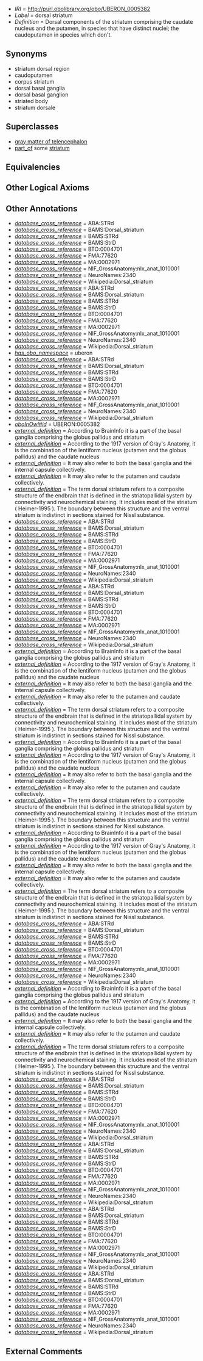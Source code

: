  * *IRI* = http://purl.obolibrary.org/obo/UBERON_0005382
 * *Label* = dorsal striatum
 * *Definition* = Dorsal components of the striatum comprising the caudate nucleus and the putamen, in species that have distinct nuclei; the caudoputamen in species which don't.

## Synonyms

 * striatum dorsal region
 * caudoputamen
 * corpus striatum
 * dorsal basal ganglia
 * dorsal basal ganglion
 * striated body
 * striatum dorsale

## Superclasses

 * [gray matter of telencephalon](../../UBERON/00/UBERON_0011300.md)
 * [part_of](../../BFO/50/BFO_0000050.md) some [striatum](../../UBERON/35/UBERON_0002435.md)

## Equivalencies


## Other Logical Axioms


## Other Annotations

 * *[database_cross_reference](../../ef/oboInOwl#hasDbXref.md)* = ABA:STRd
 * *[database_cross_reference](../../ef/oboInOwl#hasDbXref.md)* = BAMS:Dorsal_striatum
 * *[database_cross_reference](../../ef/oboInOwl#hasDbXref.md)* = BAMS:STRd
 * *[database_cross_reference](../../ef/oboInOwl#hasDbXref.md)* = BAMS:StrD
 * *[database_cross_reference](../../ef/oboInOwl#hasDbXref.md)* = BTO:0004701
 * *[database_cross_reference](../../ef/oboInOwl#hasDbXref.md)* = FMA:77620
 * *[database_cross_reference](../../ef/oboInOwl#hasDbXref.md)* = MA:0002971
 * *[database_cross_reference](../../ef/oboInOwl#hasDbXref.md)* = NIF_GrossAnatomy:nlx_anat_1010001
 * *[database_cross_reference](../../ef/oboInOwl#hasDbXref.md)* = NeuroNames:2340
 * *[database_cross_reference](../../ef/oboInOwl#hasDbXref.md)* = Wikipedia:Dorsal_striatum
 * *[database_cross_reference](../../ef/oboInOwl#hasDbXref.md)* = ABA:STRd
 * *[database_cross_reference](../../ef/oboInOwl#hasDbXref.md)* = BAMS:Dorsal_striatum
 * *[database_cross_reference](../../ef/oboInOwl#hasDbXref.md)* = BAMS:STRd
 * *[database_cross_reference](../../ef/oboInOwl#hasDbXref.md)* = BAMS:StrD
 * *[database_cross_reference](../../ef/oboInOwl#hasDbXref.md)* = BTO:0004701
 * *[database_cross_reference](../../ef/oboInOwl#hasDbXref.md)* = FMA:77620
 * *[database_cross_reference](../../ef/oboInOwl#hasDbXref.md)* = MA:0002971
 * *[database_cross_reference](../../ef/oboInOwl#hasDbXref.md)* = NIF_GrossAnatomy:nlx_anat_1010001
 * *[database_cross_reference](../../ef/oboInOwl#hasDbXref.md)* = NeuroNames:2340
 * *[database_cross_reference](../../ef/oboInOwl#hasDbXref.md)* = Wikipedia:Dorsal_striatum
 * *[has_obo_namespace](../../ce/oboInOwl#hasOBONamespace.md)* = uberon
 * *[database_cross_reference](../../ef/oboInOwl#hasDbXref.md)* = ABA:STRd
 * *[database_cross_reference](../../ef/oboInOwl#hasDbXref.md)* = BAMS:Dorsal_striatum
 * *[database_cross_reference](../../ef/oboInOwl#hasDbXref.md)* = BAMS:STRd
 * *[database_cross_reference](../../ef/oboInOwl#hasDbXref.md)* = BAMS:StrD
 * *[database_cross_reference](../../ef/oboInOwl#hasDbXref.md)* = BTO:0004701
 * *[database_cross_reference](../../ef/oboInOwl#hasDbXref.md)* = FMA:77620
 * *[database_cross_reference](../../ef/oboInOwl#hasDbXref.md)* = MA:0002971
 * *[database_cross_reference](../../ef/oboInOwl#hasDbXref.md)* = NIF_GrossAnatomy:nlx_anat_1010001
 * *[database_cross_reference](../../ef/oboInOwl#hasDbXref.md)* = NeuroNames:2340
 * *[database_cross_reference](../../ef/oboInOwl#hasDbXref.md)* = Wikipedia:Dorsal_striatum
 * *[oboInOwl#id](../../id/oboInOwl#id.md)* = UBERON:0005382
 * *[external_definition](../../UBPROP/01/UBPROP_0000001.md)* = According to BrainInfo it is a part of the basal ganglia comprising the globus pallidus and striatum
 * *[external_definition](../../UBPROP/01/UBPROP_0000001.md)* = According to the 1917 version of Gray's Anatomy, it is the combination of the lentiform nucleus (putamen and the globus pallidus) and the caudate nucleus
 * *[external_definition](../../UBPROP/01/UBPROP_0000001.md)* = It may also refer to both the basal ganglia and the internal capsule collectively.
 * *[external_definition](../../UBPROP/01/UBPROP_0000001.md)* = It may also refer to the putamen and caudate collectively.
 * *[external_definition](../../UBPROP/01/UBPROP_0000001.md)* = The term dorsal striatum refers to a composite structure of the endbrain that is defined in the striatopallidal system by connectivity and neurochemical staining. It includes most of the striatum ( Heimer-1995 ). The boundary between this structure and the ventral striatum is indistinct in sections stained for Nissl substance.
 * *[database_cross_reference](../../ef/oboInOwl#hasDbXref.md)* = ABA:STRd
 * *[database_cross_reference](../../ef/oboInOwl#hasDbXref.md)* = BAMS:Dorsal_striatum
 * *[database_cross_reference](../../ef/oboInOwl#hasDbXref.md)* = BAMS:STRd
 * *[database_cross_reference](../../ef/oboInOwl#hasDbXref.md)* = BAMS:StrD
 * *[database_cross_reference](../../ef/oboInOwl#hasDbXref.md)* = BTO:0004701
 * *[database_cross_reference](../../ef/oboInOwl#hasDbXref.md)* = FMA:77620
 * *[database_cross_reference](../../ef/oboInOwl#hasDbXref.md)* = MA:0002971
 * *[database_cross_reference](../../ef/oboInOwl#hasDbXref.md)* = NIF_GrossAnatomy:nlx_anat_1010001
 * *[database_cross_reference](../../ef/oboInOwl#hasDbXref.md)* = NeuroNames:2340
 * *[database_cross_reference](../../ef/oboInOwl#hasDbXref.md)* = Wikipedia:Dorsal_striatum
 * *[database_cross_reference](../../ef/oboInOwl#hasDbXref.md)* = ABA:STRd
 * *[database_cross_reference](../../ef/oboInOwl#hasDbXref.md)* = BAMS:Dorsal_striatum
 * *[database_cross_reference](../../ef/oboInOwl#hasDbXref.md)* = BAMS:STRd
 * *[database_cross_reference](../../ef/oboInOwl#hasDbXref.md)* = BAMS:StrD
 * *[database_cross_reference](../../ef/oboInOwl#hasDbXref.md)* = BTO:0004701
 * *[database_cross_reference](../../ef/oboInOwl#hasDbXref.md)* = FMA:77620
 * *[database_cross_reference](../../ef/oboInOwl#hasDbXref.md)* = MA:0002971
 * *[database_cross_reference](../../ef/oboInOwl#hasDbXref.md)* = NIF_GrossAnatomy:nlx_anat_1010001
 * *[database_cross_reference](../../ef/oboInOwl#hasDbXref.md)* = NeuroNames:2340
 * *[database_cross_reference](../../ef/oboInOwl#hasDbXref.md)* = Wikipedia:Dorsal_striatum
 * *[external_definition](../../UBPROP/01/UBPROP_0000001.md)* = According to BrainInfo it is a part of the basal ganglia comprising the globus pallidus and striatum
 * *[external_definition](../../UBPROP/01/UBPROP_0000001.md)* = According to the 1917 version of Gray's Anatomy, it is the combination of the lentiform nucleus (putamen and the globus pallidus) and the caudate nucleus
 * *[external_definition](../../UBPROP/01/UBPROP_0000001.md)* = It may also refer to both the basal ganglia and the internal capsule collectively.
 * *[external_definition](../../UBPROP/01/UBPROP_0000001.md)* = It may also refer to the putamen and caudate collectively.
 * *[external_definition](../../UBPROP/01/UBPROP_0000001.md)* = The term dorsal striatum refers to a composite structure of the endbrain that is defined in the striatopallidal system by connectivity and neurochemical staining. It includes most of the striatum ( Heimer-1995 ). The boundary between this structure and the ventral striatum is indistinct in sections stained for Nissl substance.
 * *[external_definition](../../UBPROP/01/UBPROP_0000001.md)* = According to BrainInfo it is a part of the basal ganglia comprising the globus pallidus and striatum
 * *[external_definition](../../UBPROP/01/UBPROP_0000001.md)* = According to the 1917 version of Gray's Anatomy, it is the combination of the lentiform nucleus (putamen and the globus pallidus) and the caudate nucleus
 * *[external_definition](../../UBPROP/01/UBPROP_0000001.md)* = It may also refer to both the basal ganglia and the internal capsule collectively.
 * *[external_definition](../../UBPROP/01/UBPROP_0000001.md)* = It may also refer to the putamen and caudate collectively.
 * *[external_definition](../../UBPROP/01/UBPROP_0000001.md)* = The term dorsal striatum refers to a composite structure of the endbrain that is defined in the striatopallidal system by connectivity and neurochemical staining. It includes most of the striatum ( Heimer-1995 ). The boundary between this structure and the ventral striatum is indistinct in sections stained for Nissl substance.
 * *[external_definition](../../UBPROP/01/UBPROP_0000001.md)* = According to BrainInfo it is a part of the basal ganglia comprising the globus pallidus and striatum
 * *[external_definition](../../UBPROP/01/UBPROP_0000001.md)* = According to the 1917 version of Gray's Anatomy, it is the combination of the lentiform nucleus (putamen and the globus pallidus) and the caudate nucleus
 * *[external_definition](../../UBPROP/01/UBPROP_0000001.md)* = It may also refer to both the basal ganglia and the internal capsule collectively.
 * *[external_definition](../../UBPROP/01/UBPROP_0000001.md)* = It may also refer to the putamen and caudate collectively.
 * *[external_definition](../../UBPROP/01/UBPROP_0000001.md)* = The term dorsal striatum refers to a composite structure of the endbrain that is defined in the striatopallidal system by connectivity and neurochemical staining. It includes most of the striatum ( Heimer-1995 ). The boundary between this structure and the ventral striatum is indistinct in sections stained for Nissl substance.
 * *[database_cross_reference](../../ef/oboInOwl#hasDbXref.md)* = ABA:STRd
 * *[database_cross_reference](../../ef/oboInOwl#hasDbXref.md)* = BAMS:Dorsal_striatum
 * *[database_cross_reference](../../ef/oboInOwl#hasDbXref.md)* = BAMS:STRd
 * *[database_cross_reference](../../ef/oboInOwl#hasDbXref.md)* = BAMS:StrD
 * *[database_cross_reference](../../ef/oboInOwl#hasDbXref.md)* = BTO:0004701
 * *[database_cross_reference](../../ef/oboInOwl#hasDbXref.md)* = FMA:77620
 * *[database_cross_reference](../../ef/oboInOwl#hasDbXref.md)* = MA:0002971
 * *[database_cross_reference](../../ef/oboInOwl#hasDbXref.md)* = NIF_GrossAnatomy:nlx_anat_1010001
 * *[database_cross_reference](../../ef/oboInOwl#hasDbXref.md)* = NeuroNames:2340
 * *[database_cross_reference](../../ef/oboInOwl#hasDbXref.md)* = Wikipedia:Dorsal_striatum
 * *[external_definition](../../UBPROP/01/UBPROP_0000001.md)* = According to BrainInfo it is a part of the basal ganglia comprising the globus pallidus and striatum
 * *[external_definition](../../UBPROP/01/UBPROP_0000001.md)* = According to the 1917 version of Gray's Anatomy, it is the combination of the lentiform nucleus (putamen and the globus pallidus) and the caudate nucleus
 * *[external_definition](../../UBPROP/01/UBPROP_0000001.md)* = It may also refer to both the basal ganglia and the internal capsule collectively.
 * *[external_definition](../../UBPROP/01/UBPROP_0000001.md)* = It may also refer to the putamen and caudate collectively.
 * *[external_definition](../../UBPROP/01/UBPROP_0000001.md)* = The term dorsal striatum refers to a composite structure of the endbrain that is defined in the striatopallidal system by connectivity and neurochemical staining. It includes most of the striatum ( Heimer-1995 ). The boundary between this structure and the ventral striatum is indistinct in sections stained for Nissl substance.
 * *[database_cross_reference](../../ef/oboInOwl#hasDbXref.md)* = ABA:STRd
 * *[database_cross_reference](../../ef/oboInOwl#hasDbXref.md)* = BAMS:Dorsal_striatum
 * *[database_cross_reference](../../ef/oboInOwl#hasDbXref.md)* = BAMS:STRd
 * *[database_cross_reference](../../ef/oboInOwl#hasDbXref.md)* = BAMS:StrD
 * *[database_cross_reference](../../ef/oboInOwl#hasDbXref.md)* = BTO:0004701
 * *[database_cross_reference](../../ef/oboInOwl#hasDbXref.md)* = FMA:77620
 * *[database_cross_reference](../../ef/oboInOwl#hasDbXref.md)* = MA:0002971
 * *[database_cross_reference](../../ef/oboInOwl#hasDbXref.md)* = NIF_GrossAnatomy:nlx_anat_1010001
 * *[database_cross_reference](../../ef/oboInOwl#hasDbXref.md)* = NeuroNames:2340
 * *[database_cross_reference](../../ef/oboInOwl#hasDbXref.md)* = Wikipedia:Dorsal_striatum
 * *[database_cross_reference](../../ef/oboInOwl#hasDbXref.md)* = ABA:STRd
 * *[database_cross_reference](../../ef/oboInOwl#hasDbXref.md)* = BAMS:Dorsal_striatum
 * *[database_cross_reference](../../ef/oboInOwl#hasDbXref.md)* = BAMS:STRd
 * *[database_cross_reference](../../ef/oboInOwl#hasDbXref.md)* = BAMS:StrD
 * *[database_cross_reference](../../ef/oboInOwl#hasDbXref.md)* = BTO:0004701
 * *[database_cross_reference](../../ef/oboInOwl#hasDbXref.md)* = FMA:77620
 * *[database_cross_reference](../../ef/oboInOwl#hasDbXref.md)* = MA:0002971
 * *[database_cross_reference](../../ef/oboInOwl#hasDbXref.md)* = NIF_GrossAnatomy:nlx_anat_1010001
 * *[database_cross_reference](../../ef/oboInOwl#hasDbXref.md)* = NeuroNames:2340
 * *[database_cross_reference](../../ef/oboInOwl#hasDbXref.md)* = Wikipedia:Dorsal_striatum
 * *[database_cross_reference](../../ef/oboInOwl#hasDbXref.md)* = ABA:STRd
 * *[database_cross_reference](../../ef/oboInOwl#hasDbXref.md)* = BAMS:Dorsal_striatum
 * *[database_cross_reference](../../ef/oboInOwl#hasDbXref.md)* = BAMS:STRd
 * *[database_cross_reference](../../ef/oboInOwl#hasDbXref.md)* = BAMS:StrD
 * *[database_cross_reference](../../ef/oboInOwl#hasDbXref.md)* = BTO:0004701
 * *[database_cross_reference](../../ef/oboInOwl#hasDbXref.md)* = FMA:77620
 * *[database_cross_reference](../../ef/oboInOwl#hasDbXref.md)* = MA:0002971
 * *[database_cross_reference](../../ef/oboInOwl#hasDbXref.md)* = NIF_GrossAnatomy:nlx_anat_1010001
 * *[database_cross_reference](../../ef/oboInOwl#hasDbXref.md)* = NeuroNames:2340
 * *[database_cross_reference](../../ef/oboInOwl#hasDbXref.md)* = Wikipedia:Dorsal_striatum
 * *[database_cross_reference](../../ef/oboInOwl#hasDbXref.md)* = ABA:STRd
 * *[database_cross_reference](../../ef/oboInOwl#hasDbXref.md)* = BAMS:Dorsal_striatum
 * *[database_cross_reference](../../ef/oboInOwl#hasDbXref.md)* = BAMS:STRd
 * *[database_cross_reference](../../ef/oboInOwl#hasDbXref.md)* = BAMS:StrD
 * *[database_cross_reference](../../ef/oboInOwl#hasDbXref.md)* = BTO:0004701
 * *[database_cross_reference](../../ef/oboInOwl#hasDbXref.md)* = FMA:77620
 * *[database_cross_reference](../../ef/oboInOwl#hasDbXref.md)* = MA:0002971
 * *[database_cross_reference](../../ef/oboInOwl#hasDbXref.md)* = NIF_GrossAnatomy:nlx_anat_1010001
 * *[database_cross_reference](../../ef/oboInOwl#hasDbXref.md)* = NeuroNames:2340
 * *[database_cross_reference](../../ef/oboInOwl#hasDbXref.md)* = Wikipedia:Dorsal_striatum

## External Comments

